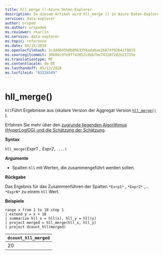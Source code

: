 ```yaml
---
title: hll_merge ()-Azure Daten-Explorer
description: In diesem Artikel wird hll_merge () in Azure Daten-Explorer beschrieben.
services: data-explorer
author: orspod
ms.author: orspodek
ms.reviewer: rkarlin
ms.service: data-explorer
ms.topic: reference
ms.date: 04/15/2019
ms.openlocfilehash: 2cddd645b0b89b3356adabae26874f93b41f8815
ms.sourcegitcommit: 39b04c97e9ff43052cdeb7be7422072d2b21725e
ms.translationtype: MT
ms.contentlocale: de-DE
ms.lasthandoff: 05/12/2020
ms.locfileid: "83226549"
---
```

# <a name="hll_merge"></a>hll_merge()

`hll`Führt Ergebnisse aus (skalare Version der Aggregat Version [`hll_merge()`](hll-merge-aggfunction.md) ).

Erfahren Sie mehr über den [zugrunde liegenden Algorithmus (*H*yper*L*og*l*OG) und die Schätzung der Schätzung](dcount-aggfunction.md#estimation-accuracy).

**Syntax**

`hll_merge(`*Expr1* `,` *Expr2*`, ...)`

**Argumente**

* Spalten `hll` mit Werten, die zusammengeführt werden sollen.

**Rückgabe**

Das Ergebnis für das Zusammenführen der Spalten `*Exrp1*` , `*Expr2*` ,... `*ExprN*` zu einem `hll` Wert.

**Beispiele**

<!-- csl: https://help.kusto.windows.net:443/KustoMonitoringPersistentDatabase -->
```kusto
range x from 1 to 10 step 1 
| extend y = x + 10
| summarize hll_x = hll(x), hll_y = hll(y)
| project merged = hll_merge(hll_x, hll_y)
| project dcount_hll(merged)
```

|`dcount_hll_merged`|
|---|
|20|
